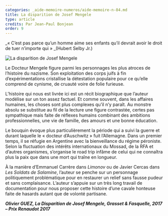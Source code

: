 ```yaml
---
categories: _aide-memoire-numeros/aide-memoire-n-84.md
title: La disparition de Josef Mengele
type: article
credits: Par Jean-Paul Bonjean
order: 9
---
```

_« C’est pas parce qu’un homme aime ses enfants qu’il devrait avoir le droit de tuer n’importe qui » _(Hubert Selby Jr.)



![La disparition de Josef Mengele](/assets/uploads/am-84-la-disparition-de-josef-mengele.jpg)



Le Docteur Mengele figure parmi les personnages les plus atroces de l’histoire du nazisme. Son exploitation des corps juifs à fin d’expérimentations cristallise la détestation populaire pour ce qu’elle comprend de cynisme, de cruauté voire de folie furieuse.

L’histoire qui nous est livrée ici est un récit biographique que l’auteur modélise sur un ton assez factuel. Et comme souvent, dans les affaires humaines, les choses sont plus complexes qu’il n’y paraît. Au monstre absolu se substitue au fil de la lecture une figure contrastée, certes pas sympathique mais faite de réflexes humains combinant des ambitions professionnelles, une vie de famille, des amours et une bonne éducation.

Le bouquin évoque plus particulièrement la période qui a suivi la guerre et durant laquelle le « docteur d’Auschwitz » fuit l’Allemagne. Dans un premier temps, il se réfugie en Argentine avec la bienveillance du régime péroniste. Selon la fluctuation des intérêts internationaux du Mossad, de la RFA et d’autres organismes, s’organise le road trip infâme de celui qui ne connaîtra plus la paix que dans une mort qui traîne en longueur.

À la manière d’Emmanuel Carrère dans _Limonov_ ou de Javier Cercas dans _Les Soldats de Salamine_, l’auteur se penche sur un personnage politiquement problématique pour en restaurer un relief sans fausse pudeur et sans complaisance. L’auteur s’appuie sur un très long travail de documentation pour nous proposer cette histoire d’une cavale honteuse faite de hasards autant que de volonté partisane.

_**Olivier GUEZ, La Disparition de Josef Mengele, Grasset & Fasquelle, 2017 – Prix Renaudot 2017**_
